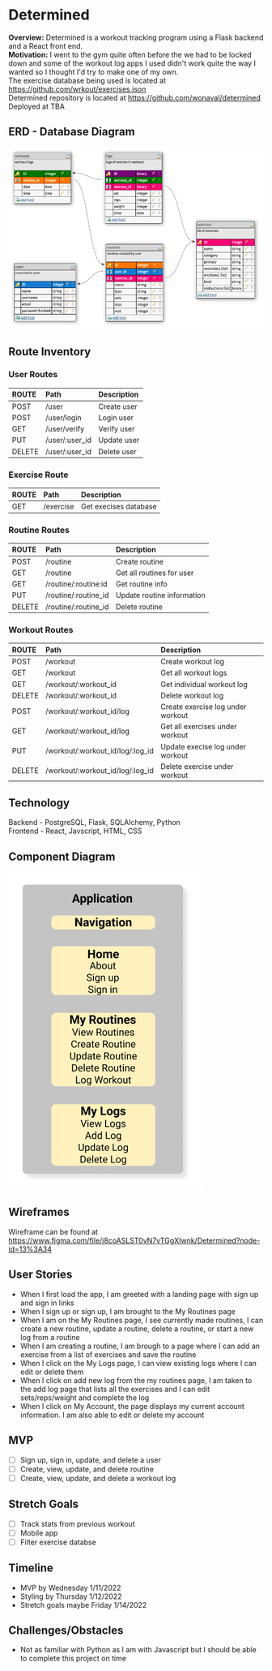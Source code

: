 # **Determined**

**Overview:** Determined is a workout tracking program using a Flask backend and a React front end.</br>
**Motivation:** I went to the gym quite often before the we had to be locked down and some of the workout log apps I used didn't work quite the way I wanted so I thought I'd try to make one of my own. </br>
The exercise database being used is located at https://github.com/wrkout/exercises.json</br>
Determined repository is located at https://github.com/wonaval/determined </br>
Deployed at TBA

## ERD - Database Diagram

![ERD Diagram](/assets/erd.png)

## Route Inventory

### User Routes

| ROUTE  | Path           | Description |
| :----- | :------------- | :---------- |
| POST   | /user          | Create user |
| POST   | /user/login    | Login user  |
| GET    | /user/verify   | Verify user |
| PUT    | /user/:user_id | Update user |
| DELETE | /user/:user_id | Delete user |

### Exercise Route

| ROUTE | Path      | Description           |
| :---- | :-------- | :-------------------- |
| GET   | /exercise | Get execises database |

### Routine Routes

| ROUTE  | Path                 | Description                |
| :----- | :------------------- | :------------------------- |
| POST   | /routine             | Create routine             |
| GET    | /routine             | Get all routines for user  |
| GET    | /routine/:routine:id | Get routine info           |
| PUT    | /routine/:routine_id | Update routine information |
| DELETE | /routine/:routine_id | Delete routine             |

### Workout Routes

| ROUTE  | Path                             | Description                       |
| :----- | :------------------------------- | :-------------------------------- |
| POST   | /workout                         | Create workout log                |
| GET    | /workout                         | Get all workout logs              |
| GET    | /workout/:workout_id             | Get individual workout log        |
| DELETE | /workout/:workout_id             | Delete workout log                |
| POST   | /workout/:workout_id/log         | Create exercise log under workout |
| GET    | /workout/:workout_id/log         | Get all exercises under workout   |
| PUT    | /workout/:workout_id/log/:log_id | Update execise log under workout  |
| DELETE | /workout/:workout_id/log/:log_id | Delete exercise under workout     |

## Technology

Backend - PostgreSQL, Flask, SQLAlchemy, Python </br>
Frontend - React, Javscript, HTML, CSS

## Component Diagram

![Component Diagram](/assets/comp.png)

## Wireframes

Wireframe can be found at https://www.figma.com/file/j8coASLST0vN7vTGgXIwnk/Determined?node-id=13%3A34

## User Stories

- When I first load the app, I am greeted with a landing page with sign up and sign in links
- When I sign up or sign up, I am brought to the My Routines page
- When I am on the My Routines page, I see currently made routines, I can create a new routine, update a routine, delete a routine, or start a new log from a routine
- When I am creating a routine, I am brough to a page where I can add an exercise from a list of exercises and save the routine
- When I click on the My Logs page, I can view existing logs where I can edit or delete them
- When I click on add new log from the my routines page, I am taken to the add log page that lists all the exercises and I can edit sets/reps/weight and complete the log
- When I click on My Account, the page displays my current account information. I am also able to edit or delete my account

## MVP

- [ ] Sign up, sign in, update, and delete a user
- [ ] Create, view, update, and delete routine
- [ ] Create, view, update, and delete a workout log

## Stretch Goals

- [ ] Track stats from previous workout
- [ ] Mobile app
- [ ] Filter exercise databse

## Timeline

- MVP by Wednesday 1/11/2022
- Styling by Thursday 1/12/2022
- Stretch goals maybe Friday 1/14/2022

## Challenges/Obstacles

- Not as familiar with Python as I am with Javascript but I should be able to complete this project on time
